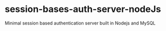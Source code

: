# session-bases-auth-server-nodeJs
Minimal session based authentication server built in Nodejs and MySQL
